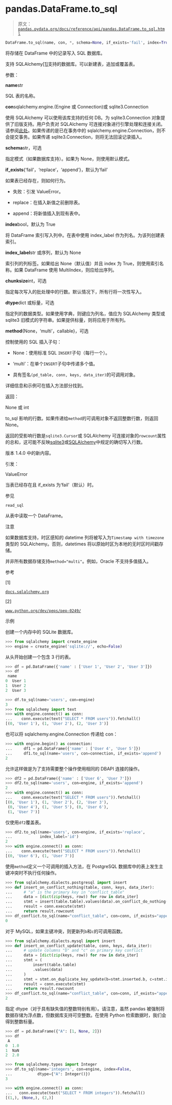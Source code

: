# pandas.DataFrame.to_sql

> 原文：[`pandas.pydata.org/docs/reference/api/pandas.DataFrame.to_sql.html`](https://pandas.pydata.org/docs/reference/api/pandas.DataFrame.to_sql.html)

```py
DataFrame.to_sql(name, con, *, schema=None, if_exists='fail', index=True, index_label=None, chunksize=None, dtype=None, method=None)
```

将存储在 DataFrame 中的记录写入 SQL 数据库。

支持 SQLAlchemy[[1]](#r689dfd12abe5-1)支持的数据库。可以新建表，追加或覆盖表。

参数：

**name**str

SQL 表的名称。

**con**sqlalchemy.engine.(Engine 或 Connection)或 sqlite3.Connection

使用 SQLAlchemy 可以使用该库支持的任何 DB。为 sqlite3.Connection 对象提供了旧版支持。用户负责对 SQLAlchemy 可连接对象进行引擎处理和连接关闭。请参阅[此处](https://docs.sqlalchemy.org/en/20/core/connections.html)。如果传递的是已在事务中的 sqlalchemy.engine.Connection，则不会提交事务。如果传递 sqlite3.Connection，则将无法回滚记录插入。

**schema**str，可选

指定模式（如果数据库支持）。如果为 None，则使用默认模式。

**if_exists**{‘fail’，‘replace’，‘append’}，默认为‘fail’

如果表已经存在，则如何行为。

+   失败：引发 ValueError。

+   replace：在插入新值之前删除表。

+   append：将新值插入到现有表中。

**index**bool，默认为 True

将 DataFrame 索引写入列中。在表中使用 index_label 作为列名。为该列创建表索引。

**index_label**str 或序列，默认为 None

索引列的列标签。如果给出 None（默认值）并且 index 为 True，则使用索引名称。如果 DataFrame 使用 MultiIndex，则应给出序列。

**chunksize**int，可选

指定每次写入的批处理中的行数。默认情况下，所有行将一次性写入。

**dtype**dict 或标量，可选

指定列的数据类型。如果使用字典，则键应为列名，值应为 SQLAlchemy 类型或 sqlite3 旧模式的字符串。如果提供标量，则将应用于所有列。

**method**{None，‘multi’，callable}，可选

控制使用的 SQL 插入子句：

+   None：使用标准 SQL `INSERT`子句（每行一个）。

+   ‘multi’：在单个`INSERT`子句中传递多个值。

+   具有签名`(pd_table, conn, keys, data_iter)`的可调用对象。

详细信息和示例可在插入方法部分找到。

返回：

None 或 int

to_sql 影响的行数。如果传递给`method`的可调用对象不返回整数行数，则返回 None。

返回的受影响行数是`sqlite3.Cursor`或 SQLAlchemy 可连接对象的`rowcount`属性的总和，这可能不反映[sqlite3](https://docs.python.org/3/library/sqlite3.html#sqlite3.Cursor.rowcount)或[SQLAlchemy](https://docs.sqlalchemy.org/en/20/core/connections.html#sqlalchemy.engine.CursorResult.rowcount)中规定的确切写入行数。

版本 1.4.0 中的新内容。

引发：

ValueError

当表已经存在且 if_exists 为‘fail’（默认）时。

参见

`read_sql`

从表中读取一个 DataFrame。

注意

如果数据库支持，时区感知的 datetime 列将被写入为`Timestamp with timezone`类型的 SQLAlchemy。否则，datetimes 将以原始时区为本地的无时区时间戳存储。

并非所有数据存储支持`method="multi"`。例如，Oracle 不支持多值插入。

参考

[1]

[`docs.sqlalchemy.org`](https://docs.sqlalchemy.org)

[2]

[`www.python.org/dev/peps/pep-0249/`](https://www.python.org/dev/peps/pep-0249/)

示例

创建一个内存中的 SQLite 数据库。

```py
>>> from sqlalchemy import create_engine
>>> engine = create_engine('sqlite://', echo=False) 
```

从头开始创建一个包含 3 行的表。

```py
>>> df = pd.DataFrame({'name' : ['User 1', 'User 2', 'User 3']})
>>> df
 name
0  User 1
1  User 2
2  User 3 
```

```py
>>> df.to_sql(name='users', con=engine)
3
>>> from sqlalchemy import text
>>> with engine.connect() as conn:
...    conn.execute(text("SELECT * FROM users")).fetchall()
[(0, 'User 1'), (1, 'User 2'), (2, 'User 3')] 
```

也可以将 sqlalchemy.engine.Connection 传递给 con：

```py
>>> with engine.begin() as connection:
...     df1 = pd.DataFrame({'name' : ['User 4', 'User 5']})
...     df1.to_sql(name='users', con=connection, if_exists='append')
2 
```

允许这样做是为了支持需要整个操作使用相同的 DBAPI 连接的操作。

```py
>>> df2 = pd.DataFrame({'name' : ['User 6', 'User 7']})
>>> df2.to_sql(name='users', con=engine, if_exists='append')
2
>>> with engine.connect() as conn:
...    conn.execute(text("SELECT * FROM users")).fetchall()
[(0, 'User 1'), (1, 'User 2'), (2, 'User 3'),
 (0, 'User 4'), (1, 'User 5'), (0, 'User 6'),
 (1, 'User 7')] 
```

仅使用`df2`覆盖表。

```py
>>> df2.to_sql(name='users', con=engine, if_exists='replace',
...            index_label='id')
2
>>> with engine.connect() as conn:
...    conn.execute(text("SELECT * FROM users")).fetchall()
[(0, 'User 6'), (1, 'User 7')] 
```

使用`method`定义一个可调用的插入方法，在 PostgreSQL 数据库中的表上发生主键冲突时不执行任何操作。

```py
>>> from sqlalchemy.dialects.postgresql import insert
>>> def insert_on_conflict_nothing(table, conn, keys, data_iter):
...     # "a" is the primary key in "conflict_table"
...     data = [dict(zip(keys, row)) for row in data_iter]
...     stmt = insert(table.table).values(data).on_conflict_do_nothing(index_elements=["a"])
...     result = conn.execute(stmt)
...     return result.rowcount
>>> df_conflict.to_sql(name="conflict_table", con=conn, if_exists="append", method=insert_on_conflict_nothing)  
0 
```

对于 MySQL，如果主键冲突，则更新列`b`和`c`的可调用函数。

```py
>>> from sqlalchemy.dialects.mysql import insert
>>> def insert_on_conflict_update(table, conn, keys, data_iter):
...     # update columns "b" and "c" on primary key conflict
...     data = [dict(zip(keys, row)) for row in data_iter]
...     stmt = (
...         insert(table.table)
...         .values(data)
...     )
...     stmt = stmt.on_duplicate_key_update(b=stmt.inserted.b, c=stmt.inserted.c)
...     result = conn.execute(stmt)
...     return result.rowcount
>>> df_conflict.to_sql(name="conflict_table", con=conn, if_exists="append", method=insert_on_conflict_update)  
2 
```

指定 dtype（对于具有缺失值的整数特别有用）。请注意，虽然 pandas 被强制将数据存储为浮点数，但数据库支持可空整数。在使用 Python 检索数据时，我们会得到整数标量。

```py
>>> df = pd.DataFrame({"A": [1, None, 2]})
>>> df
 A
0  1.0
1  NaN
2  2.0 
```

```py
>>> from sqlalchemy.types import Integer
>>> df.to_sql(name='integers', con=engine, index=False,
...           dtype={"A": Integer()})
3 
```

```py
>>> with engine.connect() as conn:
...   conn.execute(text("SELECT * FROM integers")).fetchall()
[(1,), (None,), (2,)] 
```
